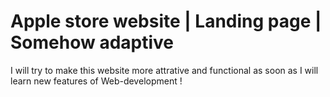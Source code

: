 <h1>Apple store website | Landing page | Somehow adaptive</h1>
<p>I will try to make this website more attrative and functional as soon as I will learn new features of Web-development !</p>